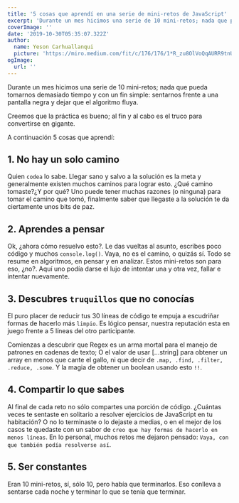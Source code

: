 ```yaml
---
title: '5 cosas que aprendí en una serie de mini-retos de JavaScript'
excerpt: 'Durante un mes hicimos una serie de 10 mini-retos; nada que pueda tomarnos demasiado tiempo y con un fin simple: sentarnos frente a una pantalla negra y dejar que el algoritmo fluya.'
coverImage: ''
date: '2019-10-30T05:35:07.322Z'
author:
  name: Yeson Carhuallanqui
  picture: 'https://miro.medium.com/fit/c/176/176/1*R_zu8OlVoQqAURR9tnUl8A.png'
ogImage:
  url: ''
---
```


Durante un mes hicimos una serie de 10 mini-retos; nada que pueda tomarnos demasiado tiempo y con un fin simple: sentarnos frente a una pantalla negra y dejar que el algoritmo fluya.

Creemos que la práctica es bueno; al fin y al cabo es el truco para convertirse en gigante.

A continuación 5 cosas que aprendí:

## 1. No hay un solo camino

Quien `codea` lo sabe. Llegar sano y salvo a la solución es la meta y generalmente existen muchos caminos para lograr esto. ¿Qué camino tomaste?¿Y por qué? Uno puede tener muchas razones (o ninguna) para tomar el camino que tomó, finalmente saber que llegaste a la solución te da ciertamente unos bits de paz.

## 2. Aprendes a pensar

Ok, ¿ahora cómo resuelvo esto?. Le das vueltas al asunto, escribes poco código y muchos `console.log()`. Vaya, no es el camino, o quizás sí. Todo se resume en algoritmos, en pensar y en analizar. Estos mini-retos son para eso, ¿no?. Aquí uno podía darse el lujo de intentar una y otra vez, fallar e intentar nuevamente.

## 3. Descubres `truquillos` que no conocías

El puro placer de reducir tus 30 líneas de código te empuja a escudriñar formas de hacerlo más `limpio`. Es lógico pensar, nuestra reputación esta en juego frente a 5 líneas del otro participante.

Comienzas a descubrir que Regex es un arma mortal para el manejo de patrones en cadenas de texto; O el valor de usar […string] para obtener un array en menos que cante el gallo, ni que decir de `.map, .find, .filter, .reduce, .some`. Y la magia de obtener un boolean usando esto `!!`.

## 4. Compartir lo que sabes
Al final de cada reto no sólo compartes una porción de código. ¿Cuántas veces te sentaste en solitario a resolver ejercicios de JavaScript en tu habitación? O no lo terminaste o lo dejaste a medias, o en el mejor de los casos te quedaste con un sabor de `creo que hay formas de hacerlo en menos líneas`. En lo personal, muchos retos me dejaron pensado: `Vaya, con que también podía resolverse así`.

## 5. Ser constantes
Eran 10 mini-retos, sí, sólo 10, pero había que terminarlos. Eso conlleva a sentarse cada noche y terminar lo que se tenía que terminar.